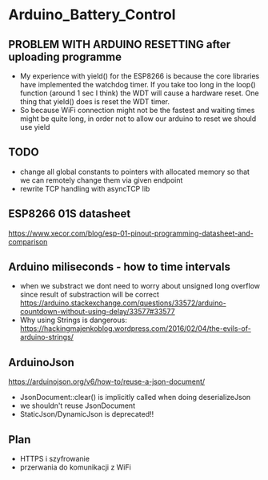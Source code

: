 # Arduino_Battery_Control

## PROBLEM WITH ARDUINO RESETTING after uploading programme
-  My experience with yield() for the ESP8266 is because the core libraries have implemented the watchdog timer. If you take too long in the loop() function (around 1 sec I think) the WDT will cause a hardware reset. One thing that yield() does is reset the WDT timer.
- So because WiFi connection might not be the fastest and waiting times
might be quite long, in order not to allow our arduino to reset  we 
should use yield 

## TODO
- change all global constants to pointers with allocated memory so that we can 
remotely change them via given endpoint
- rewrite TCP handling with asyncTCP lib 

## ESP8266 01S datasheet
https://www.xecor.com/blog/esp-01-pinout-programming-datasheet-and-comparison

## Arduino miliseconds - how to time intervals
- when we substract we dont need to worry about unsigned long overflow since 
result of substraction will be correct
https://arduino.stackexchange.com/questions/33572/arduino-countdown-without-using-delay/33577#33577
- Why using Strings is dangerous:
https://hackingmajenkoblog.wordpress.com/2016/02/04/the-evils-of-arduino-strings/

## ArduinoJson
https://arduinojson.org/v6/how-to/reuse-a-json-document/
- JsonDocument::clear() is implicitly called when doing deserializeJson
- we shouldn't reuse JsonDocument
- StaticJson/DynamicJson is deprecated!!

## Plan
- HTTPS i szyfrowanie 
- przerwania do komunikacji z WiFi